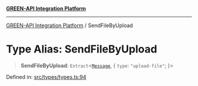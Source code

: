 [**GREEN-API Integration Platform**](../README.md)

***

[GREEN-API Integration Platform](../globals.md) / SendFileByUpload

# Type Alias: SendFileByUpload

> **SendFileByUpload**: `Extract`\<[`Message`](Message.md), \{ `type`: `"upload-file"`; \}\>

Defined in: [src/types/types.ts:94](https://github.com/green-api/greenapi-integration/blob/65d246f492cf703d5fb1135013cb3aaba77514dc/src/types/types.ts#L94)
